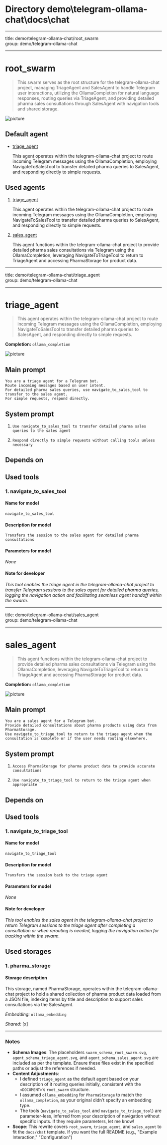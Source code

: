 

# Directory demo\telegram-ollama-chat\docs\chat

---

title: demo/telegram-ollama-chat/root_swarm  
group: demo/telegram-ollama-chat  

---

# root_swarm

> This swarm serves as the root structure for the telegram-ollama-chat project, managing TriageAgent and SalesAgent to handle Telegram user interactions, utilizing the OllamaCompletion for natural language responses, routing queries via TriageAgent, and providing detailed pharma sales consultations through SalesAgent with navigation tools and shared storage.

![picture](./docs/chat/image/swarm_schema_root_swarm.svg)

## Default agent

 - [triage_agent](./agent/triage_agent.md)  

	This agent operates within the telegram-ollama-chat project to route incoming Telegram messages using the OllamaCompletion, employing NavigateToSalesTool to transfer detailed pharma queries to SalesAgent, and responding directly to simple requests.

## Used agents

1. [triage_agent](./agent/triage_agent.md)  

	This agent operates within the telegram-ollama-chat project to route incoming Telegram messages using the OllamaCompletion, employing NavigateToSalesTool to transfer detailed pharma queries to SalesAgent, and responding directly to simple requests.

2. [sales_agent](./agent/sales_agent.md)  

	This agent functions within the telegram-ollama-chat project to provide detailed pharma sales consultations via Telegram using the OllamaCompletion, leveraging NavigateToTriageTool to return to TriageAgent and accessing PharmaStorage for product data.

---

title: demo/telegram-ollama-chat/triage_agent  
group: demo/telegram-ollama-chat  

---

# triage_agent

> This agent operates within the telegram-ollama-chat project to route incoming Telegram messages using the OllamaCompletion, employing NavigateToSalesTool to transfer detailed pharma queries to SalesAgent, and responding directly to simple requests.

**Completion:** `ollama_completion`

![picture](./docs/chat/image/agent_schema_triage_agent.svg)

## Main prompt

```
You are a triage agent for a Telegram bot.
Route incoming messages based on user intent.
For detailed pharma sales queries, use navigate_to_sales_tool to transfer to the sales agent.
For simple requests, respond directly.
```

## System prompt

1. `Use navigate_to_sales_tool to transfer detailed pharma sales queries to the sales agent`

2. `Respond directly to simple requests without calling tools unless necessary`

## Depends on

## Used tools

### 1. navigate_to_sales_tool

#### Name for model

`navigate_to_sales_tool`

#### Description for model

`Transfers the session to the sales agent for detailed pharma consultations`

#### Parameters for model

*None*

#### Note for developer

*This tool enables the triage agent in the telegram-ollama-chat project to transfer Telegram sessions to the sales agent for detailed pharma queries, logging the navigation action and facilitating seamless agent handoff within the swarm.*

---

title: demo/telegram-ollama-chat/sales_agent  
group: demo/telegram-ollama-chat  

---

# sales_agent

> This agent functions within the telegram-ollama-chat project to provide detailed pharma sales consultations via Telegram using the OllamaCompletion, leveraging NavigateToTriageTool to return to TriageAgent and accessing PharmaStorage for product data.

**Completion:** `ollama_completion`

![picture](./docs/chat/image/agent_schema_sales_agent.svg)

## Main prompt

```
You are a sales agent for a Telegram bot.
Provide detailed consultations about pharma products using data from PharmaStorage.
Use navigate_to_triage_tool to return to the triage agent when the consultation is complete or if the user needs routing elsewhere.
```

## System prompt

1. `Access PharmaStorage for pharma product data to provide accurate consultations`

2. `Use navigate_to_triage_tool to return to the triage agent when appropriate`

## Depends on

## Used tools

### 1. navigate_to_triage_tool

#### Name for model

`navigate_to_triage_tool`

#### Description for model

`Transfers the session back to the triage agent`

#### Parameters for model

*None*

#### Note for developer

*This tool enables the sales agent in the telegram-ollama-chat project to return Telegram sessions to the triage agent after completing a consultation or when rerouting is needed, logging the navigation action for tracking within the swarm.*

## Used storages

### 1. pharma_storage

#### Storage description

This storage, named PharmaStorage, operates within the telegram-ollama-chat project to hold a shared collection of pharma product data loaded from a JSON file, indexing items by title and description to support sales consultations via the SalesAgent.

*Embedding:* `ollama_embedding`

*Shared:* [x]

---

### Notes
- **Schema Images**: The placeholders `swarm_schema_root_swarm.svg`, `agent_schema_triage_agent.svg`, and `agent_schema_sales_agent.svg` are included as per the template. Ensure these files exist in the specified paths or adjust the references if needed.
- **Content Adjustments**: 
  - I defined `triage_agent` as the default agent based on your description of it routing queries initially, consistent with the `<DOCUMENT>`’s `root_swarm` structure.
  - I assumed `ollama_embedding` for `PharmaStorage` to match the `ollama_completion`, as your original didn’t specify an embedding type.
  - The tools (`navigate_to_sales_tool` and `navigate_to_triage_tool`) are parameter-less, inferred from your description of navigation without specific inputs. If they require parameters, let me know!
- **Scope**: This rewrite covers `root_swarm`, `triage_agent`, and `sales_agent` to fit the `docs/chat` template. If you want the full README (e.g., "Example Interaction," "Configuration")